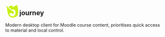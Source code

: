 <a href="https://radare.org/"><img border=0 src="public/icons/journey.svg" alt="logo" align="left" width="45px"></a>

## journey


<span>Modern desktop client for Moodle course content, prioritises quick access to material and local control.</span>

